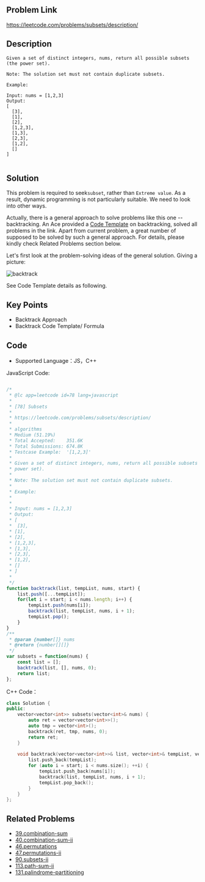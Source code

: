 ## Problem Link
https://leetcode.com/problems/subsets/description/

## Description
```
Given a set of distinct integers, nums, return all possible subsets (the power set).

Note: The solution set must not contain duplicate subsets.

Example:

Input: nums = [1,2,3]
Output:
[
  [3],
  [1],
  [2],
  [1,2,3],
  [1,3],
  [2,3],
  [1,2],
  []
]


```

## Solution

This problem is required to seek`subset`, rather than `Extreme value`. As a result, dynamic programming is not particularly suitable. We need to look into other ways.

Actually, there is a general approach to solve problems like this one -- backtracking. An Ace provided a [Code Template](https://leetcode.com/problems/combination-sum/discuss/16502/A-general-approach-to-backtracking-questions-in-Java-(Subsets-Permutations-Combination-Sum-Palindrome-Partitioning)) on backtracking, solved all problems in the link. Apart from current problem, a great number of supposed to be solved by such a general approach. For details, please kindly check Related Problems section below.


Let's first look at the problem-solving ideas of the general solution. Giving a picture:

![backtrack](../assets/problems/backtrack.png)

See Code Template details as following.

## Key Points

- Backtrack Approach
- Backtrack Code Template/ Formula


## Code

* Supported Language：JS，C++

JavaScript Code:
```js

/*
 * @lc app=leetcode id=78 lang=javascript
 *
 * [78] Subsets
 *
 * https://leetcode.com/problems/subsets/description/
 *
 * algorithms
 * Medium (51.19%)
 * Total Accepted:    351.6K
 * Total Submissions: 674.8K
 * Testcase Example:  '[1,2,3]'
 *
 * Given a set of distinct integers, nums, return all possible subsets (the
 * power set).
 * 
 * Note: The solution set must not contain duplicate subsets.
 * 
 * Example:
 * 
 * 
 * Input: nums = [1,2,3]
 * Output:
 * [
 * ⁠ [3],
 * [1],
 * [2],
 * [1,2,3],
 * [1,3],
 * [2,3],
 * [1,2],
 * []
 * ]
 * 
 */
function backtrack(list, tempList, nums, start) {
    list.push([...tempList]);
    for(let i = start; i < nums.length; i++) {
        tempList.push(nums[i]);
        backtrack(list, tempList, nums, i + 1);
        tempList.pop();
    }
}
/**
 * @param {number[]} nums
 * @return {number[][]}
 */
var subsets = function(nums) {
    const list = [];
    backtrack(list, [], nums, 0);
    return list;
};
```
C++ Code：
```C++
class Solution {
public:
    vector<vector<int>> subsets(vector<int>& nums) {
        auto ret = vector<vector<int>>();
        auto tmp = vector<int>();
        backtrack(ret, tmp, nums, 0);
        return ret;
    }
    
    void backtrack(vector<vector<int>>& list, vector<int>& tempList, vector<int>& nums, int start) {
        list.push_back(tempList);
        for (auto i = start; i < nums.size(); ++i) {
            tempList.push_back(nums[i]);
            backtrack(list, tempList, nums, i + 1);
            tempList.pop_back();
        }
    }
};
```

## Related Problems

- [39.combination-sum](./39.combination-sum.md)
- [40.combination-sum-ii](./40.combination-sum-ii.md)
- [46.permutations](./46.permutations.md)
- [47.permutations-ii](./47.permutations-ii.md)
- [90.subsets-ii](./90.subsets-ii.md)
- [113.path-sum-ii](./113.path-sum-ii.md)
- [131.palindrome-partitioning](./131.palindrome-partitioning.md)

